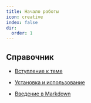 ```yaml
---
title: Начало работы
icon: creative
index: false
dir:
  order: 1
---
```


## Справочник

- [Вступление к теме](intro.md)

- [Установка и использование](install.md)

- [Введение в Markdown](markdown.md)
